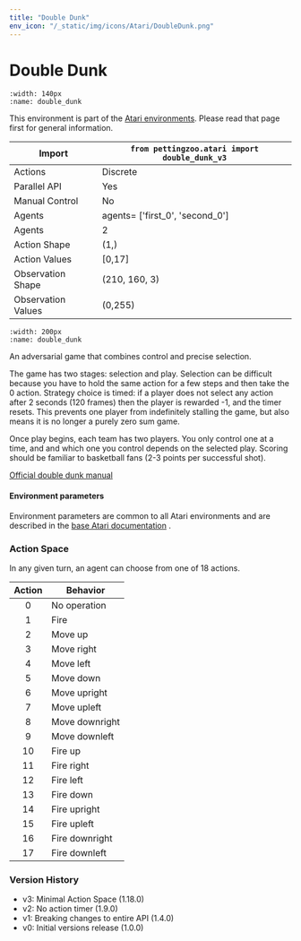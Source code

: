 ```yaml
---
title: "Double Dunk"
env_icon: "/_static/img/icons/Atari/DoubleDunk.png"
---
```


# Double Dunk

```{figure} atari_double_dunk.gif 
:width: 140px
:name: double_dunk
```

This environment is part of the <a href='..'>Atari environments</a>. Please read that page first for general information.

| Import             | `from pettingzoo.atari import double_dunk_v3` |
|--------------------|-----------------------------------------------|
| Actions            | Discrete                                      |
| Parallel API       | Yes                                           |
| Manual Control     | No                                            |
| Agents             | agents= ['first_0', 'second_0']               |
| Agents             | 2                                             |
| Action Shape       | (1,)                                          |
| Action Values      | [0,17]                                        |
| Observation Shape  | (210, 160, 3)                                 |
| Observation Values | (0,255)                                       |

```{figure} ../../_static/img/aec/atari_double_dunk_aec.svg
:width: 200px
:name: double_dunk
```

An adversarial game that combines control and precise selection.

The game has two stages: selection and play. Selection can be
difficult because you have to hold the same action for a few steps and then
take the 0 action. Strategy choice is timed: if a player does not select any action after 2 seconds (120 frames)
then the player is rewarded -1, and the timer resets. This prevents one player from indefinitely stalling the game, but also means it is no longer a purely zero sum game.

Once play begins, each team has two players. You only control
one at a time, and and which one you control depends on the selected play.
Scoring should be familiar to basketball fans (2-3 points per successful shot).

[Official double dunk manual](https://atariage.com/manual_html_page.php?SoftwareLabelID=153)


#### Environment parameters

Environment parameters are common to all Atari environments and are described in the [base Atari documentation](../atari) .

### Action Space

In any given turn, an agent can choose from one of 18 actions.

| Action    | Behavior  |
|:---------:|-----------|
| 0         | No operation |
| 1         | Fire |
| 2         | Move up |
| 3         | Move right |
| 4         | Move left |
| 5         | Move down |
| 6         | Move upright |
| 7         | Move upleft |
| 8         | Move downright |
| 9         | Move downleft |
| 10        | Fire up |
| 11        | Fire right |
| 12        | Fire left |
| 13        | Fire down |
| 14        | Fire upright |
| 15        | Fire upleft |
| 16        | Fire downright |
| 17        | Fire downleft |

### Version History

* v3: Minimal Action Space (1.18.0)
* v2: No action timer (1.9.0)
* v1: Breaking changes to entire API (1.4.0)
* v0: Initial versions release (1.0.0)
</div>
